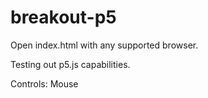 # breakout-p5
Open index.html with any supported browser.

Testing out p5.js capabilities.

Controls:
Mouse
